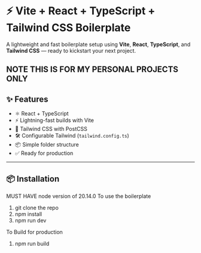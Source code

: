 # ⚡ Vite + React + TypeScript + Tailwind CSS Boilerplate

A lightweight and fast boilerplate setup using **Vite**, **React**, **TypeScript**, and **Tailwind CSS** — ready to kickstart your next project.

## NOTE THIS IS FOR MY PERSONAL PROJECTS ONLY

## ✨ Features

- ⚛️ React + TypeScript
- ⚡ Lightning-fast builds with Vite
- 🎨 Tailwind CSS with PostCSS
- 🛠️ Configurable Tailwind (`tailwind.config.ts`)
- 📦 Simple folder structure
- ✅ Ready for production

---

## 📦 Installation

MUST HAVE node version of 20.14.0
To use the boilerplate

1. git clone the repo
2. npm install
3. npm run dev

To Build for production

1. npm run build
